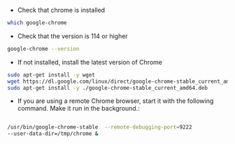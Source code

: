 
- Check that chrome is installed
```bash
which google-chrome
```
- Check that the version is 114 or higher
```bash
google-chrome --version
```
- If not installed, install the latest version of Chrome
```bash
sudo apt-get install -y wget
wget https://dl.google.com/linux/direct/google-chrome-stable_current_amd64.deb
sudo apt-get install -y ./google-chrome-stable_current_amd64.deb
```
- If you are using a remote Chrome browser, start it with the following command. Make it run in the background.:

```bash

/usr/bin/google-chrome-stable  --remote-debugging-port=9222 
--user-data-dir=/tmp/chrome &
```

